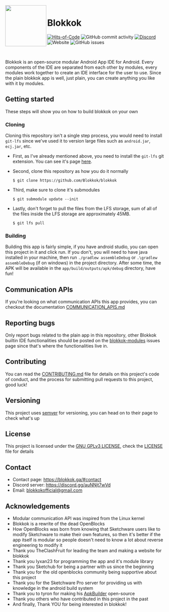 <img src="https://blokkok.ga/img/favicon.png" align="left" height="130px" width="130px">

# Blokkok
[![Hits-of-Code](https://hitsofcode.com/github/Blokkok/blokkok?branch=stripped-modular)](https://hitsofcode.com/github/Blokkok/blokkok/view?branch=stripped-modular)
![GitHub commit activity](https://img.shields.io/github/commit-activity/m/Blokkok/blokkok)
[![Discord](https://img.shields.io/discord/862973601354874880)](https://discord.gg/auNNjt7wVd)
![Website](https://img.shields.io/website?url=https%3A%2F%2Fblokkok.ga)
![GitHub issues](https://img.shields.io/github/issues/Blokkok/blokkok)

<br />

Blokkok is an open-source modular Android App IDE for Android. Every components of the IDE are separated from each other by modules, every modules work together to create an IDE interface for the user to use. Since the plain blokkok app is well, just plain, you can create anything you like with it by modules.

## Getting started
These steps will show you on how to build blokkok on your own

### Cloning
Cloning this repository isn't a single step process, you would need to install `git-lfs` since we've used it to version large files such as `android.jar`, `ecj.jar`, etc.
 - First, as I've already mentioned above, you need to install the `git-lfs` git extension. You can see it's page [here](https://git-lfs.github.com/).

 - Second, clone this repository as how you do it normally 
   ```console
   $ git clone https://github.com/Blokkok/blokkok
   ```
 - Third, make sure to clone it's submodules
   ```console
   $ git submodule update --init
   ```
 - Lastly, don't forget to pull the files from the LFS storage, sum of all of the files inside the LFS storage are approximately 45MB.
   ```console
   $ git lfs pull
   ```

### Building
Building this app is fairly simple, if you have android studio, you can open this project in it and click run. If you don't, you will need to have java installed in your machine, then run `./gradlew assembleDebug` or `.\gradlew assembleDebug` (if on windows) in the project directory. After some time, the APK will be available in the `app/build/outputs/apk/debug` directory, have fun!

## Communication APIs
If you're looking on what communication APIs this app provides, you can checkout the documentation [COMMUNICATION_APIS.md](https://github.com/Blokkok/blokkok/tree/main/COMMUNICATION_APIS.md)

## Reporting bugs
Only report bugs related to the plain app in this repository, other Blokkok builtin IDE functionalities should be posted on the [blokkok-modules](https://github.com/blokkok/blokkok-modules) issues page since that's where the functionalities live in.

## Contributing
You can read the [CONTRIBUTING.md](https://github.com/Blokkok/blokkok/tree/main/CONTRIBUTING.md) file for details on this project's code of conduct, and the process for submitting pull requests to this project, good luck!

## Versioning
This project uses [semver](https://semver.org/) for versioning, you can head on to their page to check what's up

## License
This project is licensed under the [GNU GPLv3 LICENSE](https://www.gnu.org/licenses/gpl-3.0.en.html), check the [LICENSE](https://github.com/Blokkok/blokkok/tree/main/LICENSE) file for details

## Contact
 - Contact page: https://blokkok.ga/#contact <!-- update this -->
 - Discord server: https://discord.gg/auNNjt7wVd <!-- update this -->
 - Email: blokkokofficial@gmail.com

## Acknowledgements
 - Modular communication API was inspired from the Linux kernel
 - Blokkok is a rewrite of the dead OpenBlocks
 - How OpenBlocks was born from knowing that Sketchware users like to modify Sketchware to make their own features, so then it's better if the app itself is modular so people doesn't need to know a lot about reverse engineering to modify it
 - Thank you TheClashFruit for leading the team and making a website for blokkok
 - Thank you Iyxan23 for programming the app and it's module library
 - Thank you Sketchub for being a partner with us since the beginning
 - Thank you for the old openblocks community being supportive about this project
 - Thank you for the Sketchware Pro server for providing us with knowledge in the android build system
 - Thank you to tyron for making his [ApkBuilder](https://github.com/tyron12233/ApkBuilder) open-source
 - Thank you others who have contributed in this project in the past
 - And finally, Thank YOU for being interested in blokkok!
